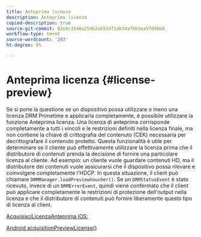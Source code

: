 ```yaml
---
title: Anteprima licenza
description: Anteprima licenza
copied-description: true
source-git-commit: 02ebc3548a254b2a6554f1ab34afbb3ea5f09bb8
workflow-type: tm+mt
source-wordcount: '203'
ht-degree: 0%

---
```


# Anteprima licenza {#license-preview}

Se si pone la questione se un dispositivo possa utilizzare o meno una licenza DRM Primetime e applicarla completamente, è possibile utilizzare la funzione Anteprima licenza. Una licenza di anteprima corrisponde completamente a tutti i vincoli e le restrizioni definiti nella licenza finale, ma non contiene la chiave di crittografia del contenuto (CEK) necessaria per decrittografare il contenuto protetto. Questa funzionalità è utile per determinare se il cliente può effettivamente utilizzare la licenza prima che il distributore di contenuti prenda la decisione di fornire una particolare licenza al cliente. Ad esempio: un cliente vuole guardare contenuti HD, ma il distributore dei contenuti vuole assicurarsi che il dispositivo possa rilevare e coinvolgere completamente l&#39;HDCP. In questa situazione, il client può chiamare `DRMManager.loadPreviewVoucher()`. Se un `DRMStatusEvent` è stato ricevuto, invece di un `DRMErrorEvent`, quindi viene confermato che il client può applicare completamente le restrizioni di protezione dell&#39;output nella licenza e che il distributore di contenuti può fornire liberamente questo tipo di licenza al client.

[AcquisisciLicenzaAnteprima iOS:](https://help.adobe.com/en_US/primetime/api/drm-apis/client/ios/interface_d_r_m_manager.html#a3baac603bdd8826624dbe97f9faaba10)

[Android acquisitionPreviewLicense()](https://help.adobe.com/en_US/primetime/api/drm-apis/client/android/com/adobe/ave/drm/DRMManager.html#acquirePreviewLicense(com.adobe.ave.drm.DRMMetadata,%20com.adobe.ave.drm.DRMOperationErrorCallback,%20com.adobe.ave.drm.DRMLicenseAcquiredCallback))
